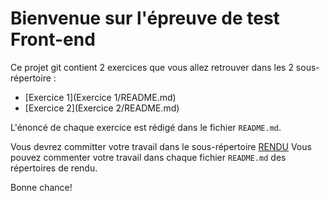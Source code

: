 # Bienvenue sur l'épreuve de test Front-end

Ce projet git contient 2 exercices que vous allez retrouver dans les 2 sous-répertoire :

* [Exercice 1](Exercice 1/README.md)
* [Exercice 2](Exercice 2/README.md)

L'énoncé de chaque exercice est rédigé dans le fichier `README.md`.

Vous devrez committer votre travail dans le sous-répertoire [RENDU](RENDU/)
Vous pouvez commenter votre travail dans chaque fichier `README.md` des répertoires de rendu.

Bonne chance!
